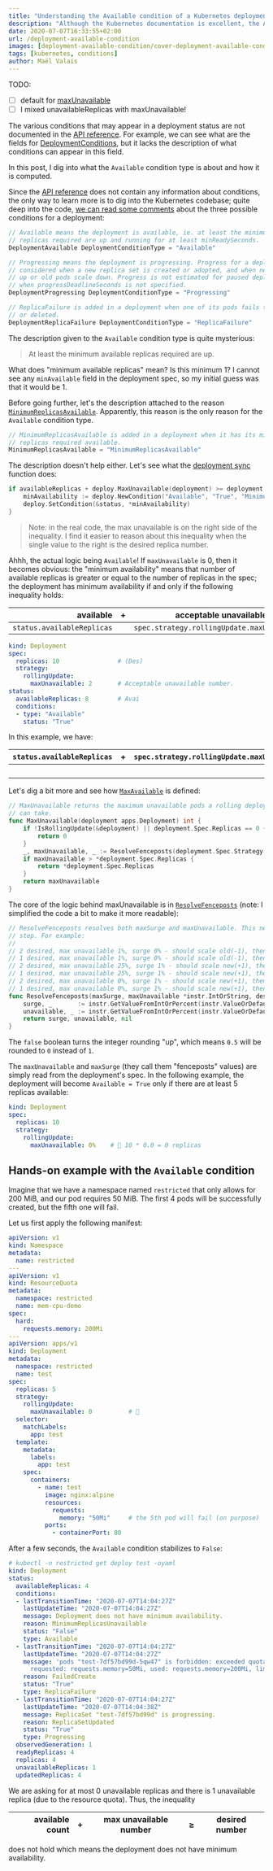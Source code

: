 ```yaml
---
title: "Understanding the Available condition of a Kubernetes deployment"
description: "Although the Kubernetes documentation is excellent, the API reference does not document the conditions that can be found in a deployment's status. The Available condition has always eluded me!"
date: 2020-07-07T16:33:55+02:00
url: /deployment-available-condition
images: [deployment-available-condition/cover-deployment-available-condition.png]
tags: [kubernetes, conditions]
author: Maël Valais
---
```


TODO:

- [ ] default for [maxUnavailable][max-unavailable]
- [ ] I mixed unavailableReplicas with maxUnavailable!

The various conditions that may appear in a deployment status are not
documented in the [API reference][api-ref]. For example, we can see what are the
fields for [DeploymentConditions][deploy-cond-doc], but it lacks the
description of what conditions can appear in this field.

In this post, I dig into what the `Available` condition type is about and
how it is computed.

Since the [API reference][api-ref] does not contain any information about
conditions, the only way to learn more is to dig into the Kubernetes
codebase; quite deep into the code, [we can read some
comments][deploy-cond-code] about the three possible conditions for a
deployment:

```go
// Available means the deployment is available, ie. at least the minimum available
// replicas required are up and running for at least minReadySeconds.
DeploymentAvailable DeploymentConditionType = "Available"

// Progressing means the deployment is progressing. Progress for a deployment is
// considered when a new replica set is created or adopted, and when new pods scale
// up or old pods scale down. Progress is not estimated for paused deployments or
// when progressDeadlineSeconds is not specified.
DeploymentProgressing DeploymentConditionType = "Progressing"

// ReplicaFailure is added in a deployment when one of its pods fails to be created
// or deleted.
DeploymentReplicaFailure DeploymentConditionType = "ReplicaFailure"
```

The description given to the `Available` condition type is quite
mysterious:

> At least the minimum available replicas required are up.

What does "minimum available replicas" mean? Is this minimum 1? I cannot
see any `minAvailable` field in the deployment spec, so my initial guess
was that it would be 1.

Before going further, let's the description attached to the reason
[`MinimumReplicasAvailable`][reason-min-avail]. Apparently, this reason is
the only reason for the `Available` condition type.

```go
// MinimumReplicasAvailable is added in a deployment when it has its minimum
// replicas required available.
MinimumReplicasAvailable = "MinimumReplicasAvailable"
```

The description doesn't help either. Let's see what the [deployment
sync][deploy-sync] function does:

```go
if availableReplicas + deploy.MaxUnavailable(deployment) >= deployment.Spec.Replicas {
    minAvailability := deploy.NewCondition("Available", "True", "MinimumReplicasAvailable", "Deployment has minimum availability.")
    deploy.SetCondition(&status, *minAvailability)
}
```

> Note: in the real code, the max unavailable is on the right side of the
> inequality. I find it easier to reason about this inequality when the
> single value to the right is the desired replica number.

Ahhh, the actual logic being `Available`! If `maxUnavailable` is 0, then it
becomes obvious: the "minimum availability" means that number of available
replicas is greater or equal to the number of replicas in the spec; the
deployment has minimum availability if and only if the following inequality
holds:

|                  available |   +   |            acceptable unavailable            |   ≥   |     desired     |
| -------------------------: | :---: | :------------------------------------------: | :---: | :-------------: |
| `status.availableReplicas` |       | `spec.strategy.rollingUpdate.maxUnavailable` |       | `spec.replicas` |


```yaml
kind: Deployment
spec:
  replicas: 10                # (Des)
  strategy:
    rollingUpdate:
      maxUnavailable: 2       # Acceptable unavailable number.
status:
  availableReplicas: 8        # Avai
  conditions:
  - type: "Available"
    status: "True"
```

In this example, we have:

| `status.availableReplicas` |   +   | `spec.strategy.rollingUpdate.maxUnavailable` |   ≥   | `spec.replicas` |
| -------------------------: | :---: | :------------------------------------------: | :---: | :-------------: |
|                            |       |                                              |       |       10        |


Let's dig a bit more and see how [`MaxAvailable`][deploy-max-unavail] is
defined:

```go
// MaxUnavailable returns the maximum unavailable pods a rolling deployment
// can take.
func MaxUnavailable(deployment apps.Deployment) int {
    if !IsRollingUpdate(&deployment) || deployment.Spec.Replicas == 0 {
        return 0
    }
    _, maxUnavailable, _ := ResolveFenceposts(deployment.Spec.Strategy.RollingUpdate.MaxSurge, deployment.Spec.Strategy.RollingUpdate.MaxUnavailable, *(deployment.Spec.Replicas))
    if maxUnavailable > *deployment.Spec.Replicas {
        return *deployment.Spec.Replicas
    }
    return maxUnavailable
}
```

The core of the logic behind maxUnavailable is in
[`ResolveFenceposts`][deploy-fenceposts] (note: I simplified the code a bit
to make it more readable):

```go
// ResolveFenceposts resolves both maxSurge and maxUnavailable. This needs to happen in one
// step. For example:
//
// 2 desired, max unavailable 1%, surge 0% - should scale old(-1), then new(+1), then old(-1), then new(+1)
// 1 desired, max unavailable 1%, surge 0% - should scale old(-1), then new(+1)
// 2 desired, max unavailable 25%, surge 1% - should scale new(+1), then old(-1), then new(+1), then old(-1)
// 1 desired, max unavailable 25%, surge 1% - should scale new(+1), then old(-1)
// 2 desired, max unavailable 0%, surge 1% - should scale new(+1), then old(-1), then new(+1), then old(-1)
// 1 desired, max unavailable 0%, surge 1% - should scale new(+1), then old(-1)
func ResolveFenceposts(maxSurge, maxUnavailable *instr.IntOrString, desired int) (int, int, error) {
    surge, _       := instr.GetValueFromIntOrPercent(instr.ValueOrDefault(maxSurge, instr.FromInt(0)), desired, true)
    unavailable, _ := instr.GetValueFromIntOrPercent(instr.ValueOrDefault(maxUnavailable, instr.FromInt(0)), desired, false)
    return surge, unavailable, nil
}
```


The `false` boolean turns the integer rounding "up", which means `0.5` will
be rounded to `0` instead of `1`.

The `maxUnavailable` and `maxSurge` (they call them "fenceposts" values)
are simply read from the deployment's spec. In the following example, the
deployment will become `Available = True` only if there are at least 5
replicas available:

```yaml
kind: Deployment
spec:
  replicas: 10
  strategy:
    rollingUpdate:
      maxUnavailable: 0%    # 🔰 10 * 0.0 = 0 replicas
```

[GetValueFromIntOrPercent]: https://godoc.org/k8s.io/apimachinery/pkg/util/intstr#GetValueFromIntOrPercent
[api-ref]: https://kubernetes.io/docs/reference/generated/kubernetes-api/v1.18/
[deploy-cond-doc]: https://kubernetes.io/docs/reference/generated/kubernetes-api/v1.18/#deploymentcondition-v1-apps
[deploy-cond-code]: https://github.com/kubernetes/kubernetes/blob/3615291/pkg/apis/apps/types.go#L461-L473
[reason-min-avail]: https://github.com/kubernetes/kubernetes/blob/3615291/pkg/controller/deployment/util/deployment_util.go#L96-L97
[deploy-sync]: https://github.com/kubernetes/kubernetes/blob/3615291/pkg/controller/deployment/sync.go#L513-L516
[deploy-max-unavail]: https://github.com/kubernetes/kubernetes/blob/3615291/pkg/controller/deployment/util/deployment_util.go#L434-L445
[deploy-fenceposts]: https://github.com/kubernetes/kubernetes/blob/3615291/pkg/controller/deployment/util/deployment_util.go#L874-L902
[max-unavailable]: https://kubernetes.io/docs/concepts/workloads/controllers/deployment/#max-unavailable

## Hands-on example with the `Available` condition

Imagine that we have a namespace named `restricted` that only allows for
200 MiB, and our pod requires 50 MiB. The first 4 pods will be successfully
created, but the fifth one will fail.

Let us first apply the following manifest:

```yaml
apiVersion: v1
kind: Namespace
metadata:
  name: restricted
---
apiVersion: v1
kind: ResourceQuota
metadata:
  namespace: restricted
  name: mem-cpu-demo
spec:
  hard:
    requests.memory: 200Mi
---
apiVersion: apps/v1
kind: Deployment
metadata:
  namespace: restricted
  name: test
spec:
  replicas: 5
  strategy:
    rollingUpdate:
      maxUnavailable: 0          # 🔰
  selector:
    matchLabels:
      app: test
  template:
    metadata:
      labels:
        app: test
    spec:
      containers:
        - name: test
          image: nginx:alpine
          resources:
            requests:
              memory: "50Mi"     # the 5th pod will fail (on purpose)
          ports:
            - containerPort: 80
```

After a few seconds, the `Available` condition stabilizes to `False`:

```yaml
# kubectl -n restricted get deploy test -oyaml
kind: Deployment
status:
  availableReplicas: 4
  conditions:
  - lastTransitionTime: "2020-07-07T14:04:27Z"
    lastUpdateTime: "2020-07-07T14:04:27Z"
    message: Deployment does not have minimum availability.
    reason: MinimumReplicasUnavailable
    status: "False"
    type: Available
  - lastTransitionTime: "2020-07-07T14:04:27Z"
    lastUpdateTime: "2020-07-07T14:04:27Z"
    message: 'pods "test-7df57bd99d-5qw47" is forbidden: exceeded quota: mem-cpu-demo,
      requested: requests.memory=50Mi, used: requests.memory=200Mi, limited: requests.memory=200Mi'
    reason: FailedCreate
    status: "True"
    type: ReplicaFailure
  - lastTransitionTime: "2020-07-07T14:04:27Z"
    lastUpdateTime: "2020-07-07T14:04:38Z"
    message: ReplicaSet "test-7df57bd99d" is progressing.
    reason: ReplicaSetUpdated
    status: "True"
    type: Progressing
  observedGeneration: 1
  readyReplicas: 4
  replicas: 4
  unavailableReplicas: 1
  updatedReplicas: 4
```

We are asking for at most 0 unavailable replicas and there is 1 unavailable
replica (due to the resource quota). Thus, the inequality

| available count |   +   | max unavailable number |   ≥   | desired number |
| --------------: | :---: | :--------------------: | :---: | :------------: |

does not hold which means the deployment does not have minimum
availability.

